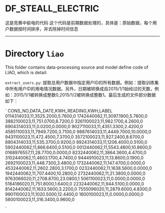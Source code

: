 # DF_STEALL_ELECTRIC
这是竞赛中偷电的代码
这个代码是前期数据处理的，具体是：原始数据，每个用户数据按时间排序，并去除掉时间信息

***

# Directory `liao`

This folder contains data-processing source and model define code of LIAO, which is detail:

`extract_users.py`: 提取总用户数据中指定用户ID的所有数据。例如：提取训练集中所有用户ID的用电情况数据。另外，日期被转换成自2015/1/1始经过的天数，例如：2015/1/1被转换成整数0,2015/1/2被转换成整数1。最后生成的文件部分数据如下：


`
CONS_NO,DATA_DATE,KWH_READING,KWH,LABEL
0114314033,11,3525.2000,5.7600,0
1742440062,11,3097.1900,5.7800,0
3882100023,11,751.0700,8.7200,0
3261100023,11,982.1700,4.2600,0
6904314033,11,0.0200,0.0000,0
9027110033,11,4351.3300,2.4200,0
4585110033,11,7949.7200,3.7100,0
9887614033,11,4449.7000,10.0000,0
9431100023,11,472.4500,7.3700,0
3572100023,11,927.2400,8.6700,0
8804314033,11,535.3700,0.9200,0
8924314033,11,1206.4000,0.5100,0
5902440062,11,866.6400,0.5100,0
0012440062,11,5543.4800,10.8600,0
0168976557,11,28.7700,0.0000,0
8232440062,11,3864.3600,4.4700,0
3102440062,11,4603.1700,4.7400,0
9444910023,11,13.8600,0.1900,0
2692100023,11,448.7300,3.4800,0
1732440062,11,147.4700,0.0000,0
4532440062,11,2602.2800,3.1700,0
0232440062,11,1638.5600,0.0000,0
1942440062,11,707.4400,10.2800,0
2732440062,11,21.3800,0.0000,0
9763066020,11,2708.8700,23.0800,1
5061100023,11,0.0000,0.0000,0
5184186020,11,751.8000,1.6400,0
2232440062,11,944.5100,0.0000,0
8142440062,11,1633.5600,3.2200,0
7555096020,11,2879.6000,4.8300,0
9901100023,11,1020.5000,12.4400,0
1600100023,11,0.0000,0.0000,0
5600100023,11,316.3400,0.9600,0

`
